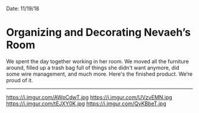 
Date: 11/19/18


# Organizing and Decorating Nevaeh’s Room

We spent the day together working in her room. We moved all the furniture around, filled up a trash bag full of things she didn't want anymore, did some wire management, and much more. Here's the finished product. We’re proud of it.

---- 

https://i.imgur.com/AWpCdwT.jpg
https://i.imgur.com/UVzvEMN.jpg
https://i.imgur.com/tEJXY0K.jpg
https://i.imgur.com/QyKBbeT.jpg